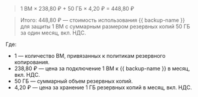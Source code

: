 > 1 ВМ × 238,80 ₽ + 50 ГБ × 4,20 ₽ = 448,80 ₽

> Итого: 448,80 ₽ — стоимость использования {{ backup-name }} для защиты 1 ВМ с суммарным размером резервных копий 50 ГБ за один месяц, вкл. НДС.

Где:
* 1 — количество ВМ, привязанных к политикам резервного копирования.
* 238,80 ₽ — цена за подключение 1 ВМ к {{ backup-name }} в месяц, вкл. НДС.
* 50 ГБ — суммарный объем резервных копий.
* 4,20 ₽ — цена за хранение 1 ГБ резервных копий в месяц, вкл. НДС.